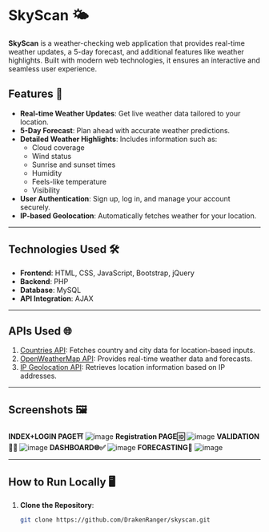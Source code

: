 # SkyScan 🌤️

**SkyScan** is a weather-checking web application that provides real-time weather updates, a 5-day forecast, and additional features like weather highlights. Built with modern web technologies, it ensures an interactive and seamless user experience.

## Features 🚀
- **Real-time Weather Updates**: Get live weather data tailored to your location.
- **5-Day Forecast**: Plan ahead with accurate weather predictions.
- **Detailed Weather Highlights**: Includes information such as:
  - Cloud coverage
  - Wind status
  - Sunrise and sunset times
  - Humidity
  - Feels-like temperature
  - Visibility
- **User Authentication**: Sign up, log in, and manage your account securely.
- **IP-based Geolocation**: Automatically fetches weather for your location.

---

## Technologies Used 🛠️
- **Frontend**: HTML, CSS, JavaScript, Bootstrap, jQuery
- **Backend**: PHP
- **Database**: MySQL
- **API Integration**: AJAX

---

## APIs Used 🌐
1. [Countries API](https://countriesnow.space/api/v0.1/countries): Fetches country and city data for location-based inputs.
2. [OpenWeatherMap API](https://api.openweathermap.org/data/2.5/weather): Provides real-time weather data and forecasts.
3. [IP Geolocation API](https://api.ipgeolocation.io/ipgeo): Retrieves location information based on IP addresses.

---

## Screenshots 🖼️
**INDEX+LOGIN PAGE⛩️**
![image](https://github.com/user-attachments/assets/67344f32-a880-4923-bca8-79f8334c0cd9)
**Registration PAGE🆔**
![image](https://github.com/user-attachments/assets/4de66200-9fb8-4bda-b2df-9451a0175cfb)
**VALIDATION🧐🧐**
![image](https://github.com/user-attachments/assets/a8f0b609-cf5a-4eb9-b2c0-3814698557e6)
**DASHBOARD🌐✅**
![image](https://github.com/user-attachments/assets/73d11002-efe3-4462-95c3-51a2124dea93)
**FORECASTING🤖**
![image](https://github.com/user-attachments/assets/bd1cd507-4bba-4125-b1a4-8827a1d0bf60)


---

## How to Run Locally 🖥️

1. **Clone the Repository**:
   ```bash
   git clone https://github.com/DrakenRanger/skyscan.git
